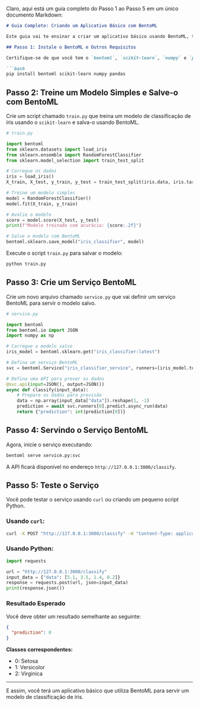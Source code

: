 Claro, aqui está um guia completo do Passo 1 ao Passo 5 em um único documento Markdown:

```markdown
# Guia Completo: Criando um Aplicativo Básico com BentoML

Este guia vai te ensinar a criar um aplicativo básico usando BentoML, treinando e servindo um modelo de classificação de íris.

## Passo 1: Instale o BentoML e Outros Requisitos

Certifique-se de que você tem o `bentoml`, `scikit-learn`, `numpy` e `pandas` instalados:

```bash
pip install bentoml scikit-learn numpy pandas
```

## Passo 2: Treine um Modelo Simples e Salve-o com BentoML

Crie um script chamado `train.py` que treina um modelo de classificação de íris usando o `scikit-learn` e salva-o usando BentoML.

```python
# train.py

import bentoml
from sklearn.datasets import load_iris
from sklearn.ensemble import RandomForestClassifier
from sklearn.model_selection import train_test_split

# Carregue os dados
iris = load_iris()
X_train, X_test, y_train, y_test = train_test_split(iris.data, iris.target, test_size=0.2)

# Treine um modelo simples
model = RandomForestClassifier()
model.fit(X_train, y_train)

# Avalie o modelo
score = model.score(X_test, y_test)
print(f"Modelo treinado com acurácia: {score:.2f}")

# Salve o modelo com BentoML
bentoml.sklearn.save_model("iris_classifier", model)
```

Execute o script `train.py` para salvar o modelo:

```bash
python train.py
```

## Passo 3: Crie um Serviço BentoML

Crie um novo arquivo chamado `service.py` que vai definir um serviço BentoML para servir o modelo salvo.

```python
# service.py

import bentoml
from bentoml.io import JSON
import numpy as np

# Carregue o modelo salvo
iris_model = bentoml.sklearn.get("iris_classifier:latest")

# Defina um serviço BentoML
svc = bentoml.Service("iris_classifier_service", runners=[iris_model.to_runner()])

# Defina uma API para prever os dados
@svc.api(input=JSON(), output=JSON())
async def classify(input_data):
    # Prepare os dados para previsão
    data = np.array(input_data["data"]).reshape(1, -1)
    prediction = await svc.runners[0].predict.async_run(data)
    return {"prediction": int(prediction[0])}
```

## Passo 4: Servindo o Serviço BentoML

Agora, inicie o serviço executando:

```bash
bentoml serve service.py:svc
```

A API ficará disponível no endereço `http://127.0.0.1:3000/classify`.

## Passo 5: Teste o Serviço

Você pode testar o serviço usando `curl` ou criando um pequeno script Python.

### Usando `curl`:

```bash
curl -X POST "http://127.0.0.1:3000/classify" -H "Content-Type: application/json" -d '{"data": [5.1, 3.5, 1.4, 0.2]}'
```

### Usando Python:

```python
import requests

url = "http://127.0.0.1:3000/classify"
input_data = {"data": [5.1, 3.5, 1.4, 0.2]}
response = requests.post(url, json=input_data)
print(response.json())
```

### Resultado Esperado

Você deve obter um resultado semelhante ao seguinte:

```json
{
  "prediction": 0
}
```

**Classes correspondentes:**

- 0: Setosa
- 1: Versicolor
- 2: Virginica

---

E assim, você terá um aplicativo básico que utiliza BentoML para servir um modelo de classificação de íris.

```